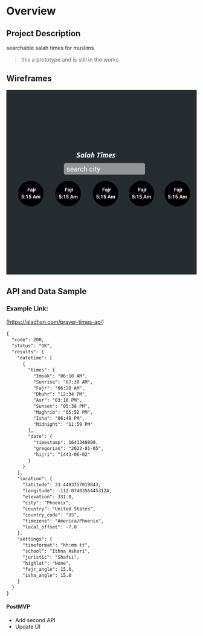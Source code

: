 # Overview

## Project Description

searchable salah times for muslims
> this a prototype and is still in the works

## Wireframes

<img src="./Assets/Desktop - 1Pr.png"/>

## API and Data Sample

### Example Link:
[https://aladhan.com/prayer-times-api]

```
{
  "code": 200,
  "status": "OK",
  "results": {
    "datetime": [
      {
        "times": {
          "Imsak": "06:10 AM",
          "Sunrise": "07:30 AM",
          "Fajr": "06:20 AM",
          "Dhuhr": "12:34 PM",
          "Asr": "03:16 PM",
          "Sunset": "05:38 PM",
          "Maghrib": "05:52 PM",
          "Isha": "06:48 PM",
          "Midnight": "11:59 PM"
        },
        "date": {
          "timestamp": 1641340800,
          "gregorian": "2022-01-05",
          "hijri": "1443-06-02"
        }
      }
    ],
    "location": {
      "latitude": 33.4483757019043,
      "longitude": -112.07403564453124,
      "elevation": 331.0,
      "city": "Phoenix",
      "country": "United States",
      "country_code": "US",
      "timezone": "America/Phoenix",
      "local_offset": -7.0
    },
    "settings": {
      "timeformat": "hh:mm tt",
      "school": "Ithna Ashari",
      "juristic": "Shafii",
      "highlat": "None",
      "fajr_angle": 15.0,
      "isha_angle": 15.0
    }
  }
}
```



#### PostMVP  

- Add second API
- Update UI
